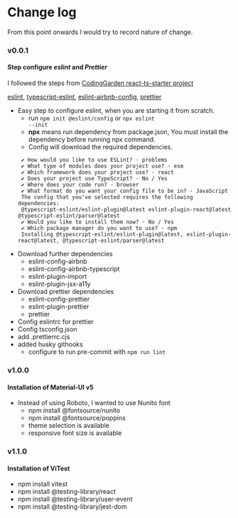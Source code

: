 # Change log

From this point onwards I would try to record nature of change.

### v0.0.1

#### Step configure **_eslint_** and **_Prettier_**

I followed the steps from [CodingGarden react-ts-starter project](https://github.com/CodingGarden/react-ts-starter)

[eslint](https://eslint.org/), [typescript-eslint](https://typescript-eslint.io/),
[eslint-airbnb-config](https://github.com/airbnb/javascript), [prettier](https://prettier.io/)

- Easy step to configure eslint, when you are starting it from scratch.
  - run <code>npm init @eslint/config</code> or <code>npx eslint --init</code>
  - **npx** means run dependency from package.json, You must install the dependency before running npx command.
  - Config will download the required dependencies.
  ```
   ✔ How would you like to use ESLint? · problems
   ✔ What type of modules does your project use? · esm
   ✔ Which framework does your project use? · react
   ✔ Does your project use TypeScript? · No / Yes
   ✔ Where does your code run? · browser
   ✔ What format do you want your config file to be in? · JavaScript
   The config that you've selected requires the following dependencies:
   @typescript-eslint/eslint-plugin@latest eslint-plugin-react@latest @typescript-eslint/parser@latest
   ✔ Would you like to install them now? · No / Yes
   ✔ Which package manager do you want to use? · npm
   Installing @typescript-eslint/eslint-plugin@latest, eslint-plugin-react@latest, @typescript-eslint/parser@latest
  ```
- Download further dependencies
  - eslint-config-airbnb
  - eslint-config-airbnb-typescript
  - eslint-plugin-import
  - eslint-plugin-jsx-a11y
- Download prettier dependencies
  - eslint-config-prettier
  - eslint-plugin-prettier
  - prettier
- Config eslintrc for prettier
- Config tsconfig.json
- add .prettierrc.cjs
- added husky githooks
  - configure to run pre-commit with <code>npm run lint</code>

### v1.0.0

#### Installation of Material-UI v5

- Instead of using Roboto, I wanted to use Nunito font
  - npm install @fontsource/nunito
  - npm install @fontsource/poppins
  - theme selection is available
  - responsive font size is available

### v1.1.0

#### Installation of ViTest

- npm install vitest
- npm install @testing-library/react
- npm install @testing-library/user-event
- npm install @testing-library/jest-dom
